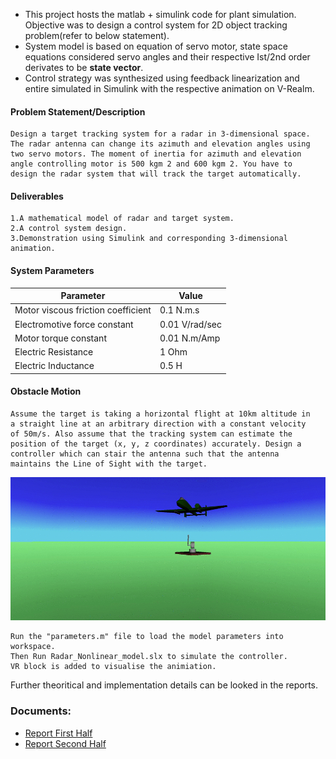 - This project hosts the matlab + simulink code for plant simulation. Objective was to design a control system for 2D object tracking problem(refer to below statement). 
- System model is based on equation of servo motor, state space equations considered servo angles and their respective Ist/2nd order derivates to be **state vector**. 
- Control strategy was synthesized using feedback linearization and entire simulated in Simulink with the respective animation on V-Realm.


#### Problem Statement/Description
	
	Design a target tracking system for a radar in 3-dimensional space.
	The radar antenna can change its azimuth and elevation angles using
	two servo motors. The moment of inertia for azimuth and elevation
	angle controlling motor is 500 kgm 2 and 600 kgm 2. You have to
	design the radar system that will track the target automatically.


#### Deliverables
	1.A mathematical model of radar and target system.
	2.A control system design.
	3.Demonstration using Simulink and corresponding 3-dimensional animation.

#### System Parameters

| Parameter | Value |
| -----     | ----- |
|Motor viscous friction coefficient|0.1 N.m.s|
|Electromotive force constant|0.01 V/rad/sec|
|Motor torque constant|0.01 N.m/Amp|
|Electric Resistance|1 Ohm|
|Electric Inductance|0.5 H|

#### Obstacle Motion
    Assume the target is taking a horizontal flight at 10km altitude in
    a straight line at an arbitrary direction with a constant velocity
    of 50m/s. Also assume that the tracking system can estimate the
    position of the target (x, y, z coordinates) accurately. Design a 
    controller which can stair the antenna such that the antenna
    maintains the Line of Sight with the target.

<img src="Part_2/3D_Animation.gif">

	Run the "parameters.m" file to load the model parameters into workspace.
	Then Run Radar_Nonlinear_model.slx to simulate the controller. 
	VR block is added to visualise the animiation.

Further theoritical and implementation details can be looked in the reports.

### Documents:
- [Report First Half](../main/Part_1/CNT_project_report.pdf)
- [Report Second Half](../main/Part_2/Report.pdf)
